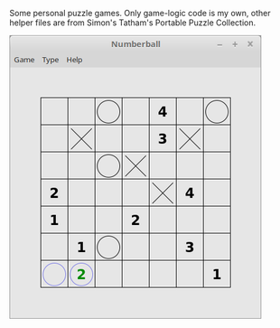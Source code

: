 Some personal puzzle games. Only game-logic code is my own, other helper files are from Simon's Tatham's Portable Puzzle Collection.

![Alt text](numberballscreenshot.png?raw=true "Optional Title")
